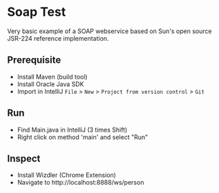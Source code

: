 # Soap Test
Very basic example of a SOAP webservice based on Sun's open source JSR-224 reference implementation.

## Prerequisite
* Install Maven (build tool)
* Install Oracle Java SDK
* Import in IntelliJ `File` > `New` > `Project from version control` >  `Git`

## Run
* Find Main.java in IntelliJ (3 times Shift)
* Right click on method 'main' and select "Run"

## Inspect
* Install Wizdler (Chrome Extension)
* Navigate to http://localhost:8888/ws/person